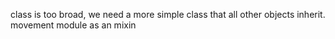 class is too broad, we need a more simple class that all other objects inherit.
movement module as an mixin